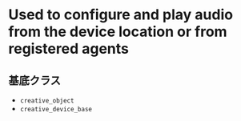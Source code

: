 # Used to configure and play audio from the device location or from registered agents

## 基底クラス

- `creative_object`
- `creative_device_base`
